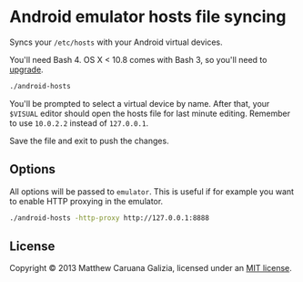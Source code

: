 # Android emulator hosts file syncing #

Syncs your `/etc/hosts` with your Android virtual devices.

You'll need Bash 4. OS X < 10.8 comes with Bash 3, so you'll need to [upgrade](http://apple.stackexchange.com/a/24635/28699).

```bash
./android-hosts
```

You'll be prompted to select a virtual device by name. After that, your `$VISUAL` editor should open the hosts file for last minute editing. Remember to use `10.0.2.2` instead of `127.0.0.1`.

Save the file and exit to push the changes.

## Options ##

All options will be passed to `emulator`. This is useful if for example you want to enable HTTP proxying in the emulator.

```bash
./android-hosts -http-proxy http://127.0.0.1:8888
```

## License ##

Copyright © 2013 Matthew Caruana Galizia, licensed under an [MIT license](http://mattcg.mit-license.org/).
